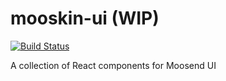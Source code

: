 # mooskin-ui (WIP)

[![Build Status](https://travis-ci.org/moosend/mooskin-ui.svg?branch=develop)](https://travis-ci.org/moosend/mooskin-ui)
 
  
A collection of React components for Moosend UI

